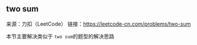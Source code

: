 ## two sum
来源：力扣（LeetCode）
链接：https://leetcode-cn.com/problems/two-sum

本节主要解决类似于 `two sum`的题型的解决思路
